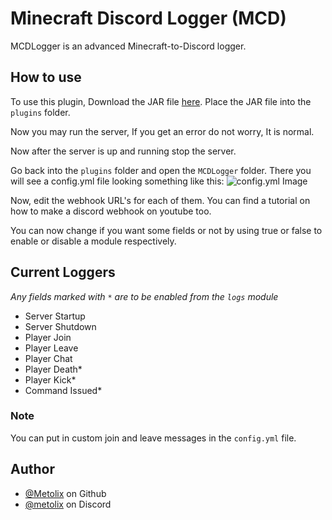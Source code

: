 
# Minecraft Discord Logger (MCD)

MCDLogger is an advanced Minecraft-to-Discord logger.

## How to use
To use this plugin, Download the JAR file [here](https://github.com/Metolix/MCD-Logger-Plugin-Repo/blob/main/MCDLogger.jar). Place the JAR file into the `plugins` folder.

Now you may run the server, If you get an error do not worry, It is normal.

Now after the server is up and running stop the server.

Go back into the `plugins` folder and open the `MCDLogger` folder. There you will see a config.yml file looking something like this:
![config.yml Image](https://github.com/Metolix/MCD-Logger-Plugin-Repo/blob/main/image.png)

Now, edit the webhook URL's for each of them. You can find a tutorial on how to make a discord webhook on youtube too.

You can now change if you want some fields or not by using true or false to enable or disable a module respectively.

## Current Loggers
*Any fields marked with `*` are to be enabled from the `logs` module*

- Server Startup
- Server Shutdown
- Player Join
- Player Leave
- Player Chat
- Player Death*
- Player Kick*
- Command Issued*

### Note

You can put in custom join and leave messages in the `config.yml` file.


## Author

- [@Metolix](https://github.com/Metolix) on Github
- [@metolix](https://discord.com/users/807146991179399178) on Discord
